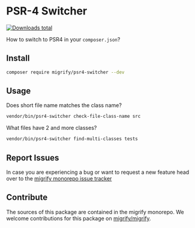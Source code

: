 # PSR-4 Switcher

[![Downloads total](https://img.shields.io/packagist/dt/migrify/psr4-switcher.svg?style=flat-square)](https://packagist.org/packages/migrify/psr4-switcher/stats)

How to switch to PSR4 in your `composer.json`?

## Install

```bash
composer require migrify/psr4-switcher --dev
```

## Usage

Does short file name matches the class name? 

```bash
vendor/bin/psr4-switcher check-file-class-name src
```

What files have 2 and more classes?

```bash
vendor/bin/psr4-switcher find-multi-classes tests
```


## Report Issues

In case you are experiencing a bug or want to request a new feature head over to the [migrify monorepo issue tracker](https://github.com/migrify/migrify/issues)

## Contribute

The sources of this package are contained in the migrify monorepo. We welcome contributions for this package on [migrify/migrify](https://github.com/migrify/migrify).
